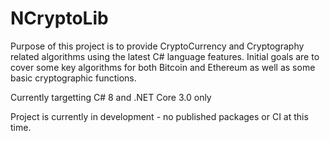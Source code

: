 # NCryptoLib
Purpose of this project is to provide CryptoCurrency and Cryptography related algorithms using the latest C# language features. Initial goals are to cover some key algorithms for both Bitcoin and Ethereum as well as some basic cryptographic functions.

Currently targetting C# 8 and .NET Core 3.0 only

Project is currently in development - no published packages or CI at this time.
